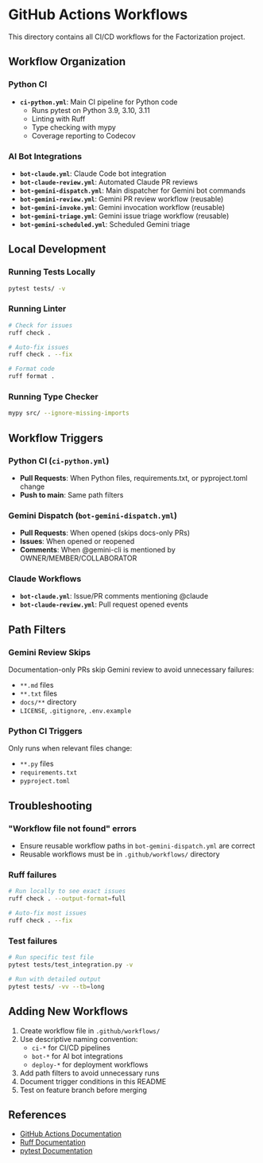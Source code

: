 # GitHub Actions Workflows

This directory contains all CI/CD workflows for the Factorization project.

## Workflow Organization

### Python CI
- **`ci-python.yml`**: Main CI pipeline for Python code
  - Runs pytest on Python 3.9, 3.10, 3.11
  - Linting with Ruff
  - Type checking with mypy
  - Coverage reporting to Codecov

### AI Bot Integrations
- **`bot-claude.yml`**: Claude Code bot integration
- **`bot-claude-review.yml`**: Automated Claude PR reviews
- **`bot-gemini-dispatch.yml`**: Main dispatcher for Gemini bot commands
- **`bot-gemini-review.yml`**: Gemini PR review workflow (reusable)
- **`bot-gemini-invoke.yml`**: Gemini invocation workflow (reusable)
- **`bot-gemini-triage.yml`**: Gemini issue triage workflow (reusable)
- **`bot-gemini-scheduled.yml`**: Scheduled Gemini triage

## Local Development

### Running Tests Locally
```bash
pytest tests/ -v
```

### Running Linter
```bash
# Check for issues
ruff check .

# Auto-fix issues
ruff check . --fix

# Format code
ruff format .
```

### Running Type Checker
```bash
mypy src/ --ignore-missing-imports
```

## Workflow Triggers

### Python CI (`ci-python.yml`)
- **Pull Requests**: When Python files, requirements.txt, or pyproject.toml change
- **Push to main**: Same path filters

### Gemini Dispatch (`bot-gemini-dispatch.yml`)
- **Pull Requests**: When opened (skips docs-only PRs)
- **Issues**: When opened or reopened
- **Comments**: When @gemini-cli is mentioned by OWNER/MEMBER/COLLABORATOR

### Claude Workflows
- **`bot-claude.yml`**: Issue/PR comments mentioning @claude
- **`bot-claude-review.yml`**: Pull request opened events

## Path Filters

### Gemini Review Skips
Documentation-only PRs skip Gemini review to avoid unnecessary failures:
- `**.md` files
- `**.txt` files
- `docs/**` directory
- `LICENSE`, `.gitignore`, `.env.example`

### Python CI Triggers
Only runs when relevant files change:
- `**.py` files
- `requirements.txt`
- `pyproject.toml`

## Troubleshooting

### "Workflow file not found" errors
- Ensure reusable workflow paths in `bot-gemini-dispatch.yml` are correct
- Reusable workflows must be in `.github/workflows/` directory

### Ruff failures
```bash
# Run locally to see exact issues
ruff check . --output-format=full

# Auto-fix most issues
ruff check . --fix
```

### Test failures
```bash
# Run specific test file
pytest tests/test_integration.py -v

# Run with detailed output
pytest tests/ -vv --tb=long
```

## Adding New Workflows

1. Create workflow file in `.github/workflows/`
2. Use descriptive naming convention:
   - `ci-*` for CI/CD pipelines
   - `bot-*` for AI bot integrations
   - `deploy-*` for deployment workflows
3. Add path filters to avoid unnecessary runs
4. Document trigger conditions in this README
5. Test on feature branch before merging

## References

- [GitHub Actions Documentation](https://docs.github.com/en/actions)
- [Ruff Documentation](https://docs.astral.sh/ruff/)
- [pytest Documentation](https://docs.pytest.org/)
